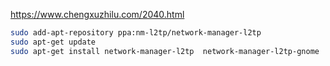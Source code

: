 https://www.chengxuzhilu.com/2040.html

```sh
sudo add-apt-repository ppa:nm-l2tp/network-manager-l2tp
sudo apt-get update
sudo apt-get install network-manager-l2tp  network-manager-l2tp-gnome
```

